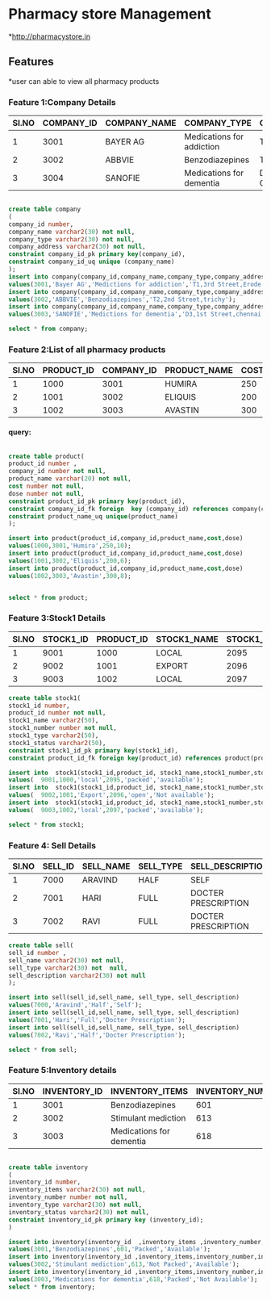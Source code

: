 # Pharmacy store Management
*http://pharmacystore.in
## Features
*user can able to view all pharmacy products
### Feature 1:Company Details

| SI.NO | COMPANY_ID | COMPANY_NAME | COMPANY_TYPE              | COMPANY_ADDRESS            |
|-------|------------|--------------|---------------------------|----------------------------|
| 1     | 3001       | BAYER AG     | Medications for addiction | T1,3rd street, Erode       |
| 2     | 3002       | ABBVIE       | Benzodiazepines           | T2,2nd street, Trichy      |
| 3     | 3004       | SANOFIE      | Medications for dementia  | D3,1st street, Chennai     |



```sql

create table company
(
company_id number,
company_name varchar2(30) not null,
company_type varchar2(30) not null,
company_address varchar2(30) not null,
constraint company_id_pk primary key(company_id),
constraint company_id_uq unique (company_name)
);
insert into company(company_id,company_name,company_type,company_address)
values(3001,'Bayer AG','Medictions for addiction','T1,3rd Street,Erode');
insert into company(company_id,company_name,company_type,company_address)
values(3002,'ABBVIE','Benzodiazepines','T2,2nd Street,trichy');
insert into company(company_id,company_name,company_type,company_address)
values(3003,'SANOFIE','Medictions for dementia','D3,1st Street,chennai');

select * from company;


```
### Feature 2:List of all pharmacy products

| SI.NO | PRODUCT_ID |COMPANY_ID |  PRODUCT_NAME| COST | DOSE |
|-------|------------|---------- |--------------|------|------|
| 1     | 1000       | 3001      |  HUMIRA      | 250  | 10   |
| 2     | 1001       | 3002      | ELIQUIS      | 200  | 6    |
| 3     | 1002       | 3003      | AVASTIN      | 300  | 8    |




#### query:

```sql

create table product(
product_id number ,
company_id number not null,
product_name varchar(20) not null,
cost number not null,
dose number not null,
constraint product_id_pk primary key(product_id),
constraint company_id_fk foreign  key (company_id) references company(company_id),
constraint product_name_uq unique(product_name)
);

insert into product(product_id,company_id,product_name,cost,dose)
values(1000,3001,'Humira',250,10);
insert into product(product_id,company_id,product_name,cost,dose)
values(1001,3002,'Eliquis',200,6);
insert into product(product_id,company_id,product_name,cost,dose)
values(1002,3003,'Avastin',300,8);


select * from product;

```

### Feature 3:Stock1 Details

| SI.NO | STOCK1_ID| PRODUCT_ID | STOCK1_NAME | STOCK1_NUMBER| STOCK1_TYPE| STOCK1_STATUS     |
|-------|----------|------------|------------ | -------------|------------|-------------------|
| 1     | 9001     | 1000       |  LOCAL      | 2095         | PACKED     | AVAILABLE         |
| 2     | 9002     | 1001       |  EXPORT     | 2096         | OPEN       | NOT AVAILABLE     |
| 3     | 9003     | 1002       | LOCAL       | 2097         | Packed     | AVAILABLE         |

```sql
create table stock1(
stock1_id number,
product_id number not null,
stock1_name varchar2(50),
stock1_number number not null,
stock1_type varchar2(50),
stock1_status varchar2(50),
constraint stock1_id_pk primary key(stock1_id),
constraint product_id_fk foreign key(product_id) references product(product_id));

insert into  stock1(stock1_id,product_id, stock1_name,stock1_number,stock1_type,stock1_status )
values(  9001,1000,'local',2095,'packed','available');
insert into  stock1(stock1_id,product_id, stock1_name,stock1_number,stock1_type,stock1_status )
values(  9002,1001,'Export',2096,'open','Not available');
insert into  stock1(stock1_id,product_id, stock1_name,stock1_number,stock1_type,stock1_status)
values(  9003,1002,'local',2097,'packed','available');

select * from stock1;

```
### Feature 4: Sell Details

| SI.NO | SELL_ID | SELL_NAME | SELL_TYPE | SELL_DESCRIPTION    |
|-------|---------|-----------|-----------|---------------------|
| 1     | 7000    | ARAVIND   | HALF      | SELF                |
| 2     | 7001    | HARI      | FULL      | DOCTER PRESCRIPTION |
| 3     | 7002    | RAVI      | FULL      | DOCTER PRESCRIPTION |

```sql
create table sell(
sell_id number ,
sell_name varchar2(30) not null,
sell_type varchar2(30) not  null,
sell_description varchar2(30) not null
);

insert into sell(sell_id,sell_name, sell_type, sell_description)
values(7000,'Aravind','Half','Self');
insert into sell(sell_id,sell_name, sell_type, sell_description)
values(7001,'Hari','Full','Docter Prescription');
insert into sell(sell_id,sell_name, sell_type, sell_description)
values(7002,'Ravi','Half','Docter Prescription');

select * from sell;
```

### Feature 5:Inventory details

| SI.NO | INVENTORY_ID | INVENTORY_ITEMS          | INVENTORY_NUMBER | INVENTORY_TYPE | INVENTORY_STATUS      |
|-------|--------------|--------------------------|------------------|----------------|-----------------------|
| 1     | 3001         | Benzodiazepines          | 601              | Packed         | Available             |
| 2     | 3002         | Stimulant mediction      | 613              | Not packed     | Available             |
| 3     | 3003         | Medications for dementia | 618              | Packed         | Not Available         |

```sql

create table inventory 
(
inventory_id number,
inventory_items varchar2(30) not null,
inventory_number number not null,
inventory_type varchar2(30) not null,
inventory_status varchar2(30) not null,
constraint inventory_id_pk primary key (inventory_id);
)

insert into inventory(inventory_id  ,inventory_items ,inventory_number,inventory_type,inventory_status)
values(3001,'Benzodiazepines',601,'Packed','Available');
insert into inventory(inventory_id ,inventory_items,inventory_number,inventory_type,inventory_status)
values(3002,'Stimulant mediction',613,'Not Packed','Available');
insert into inventory(inventory_id ,inventory_items,inventory_number,inventory_type,inventory_status)
values(3003,'Medications for dementia',618,'Packed','Not Available');
select * from inventory;

```

  
